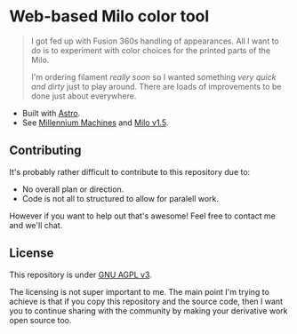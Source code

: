 # Web-based Milo color tool

> I got fed up with Fusion 360s handling of appearances. All I want to do is to experiment with color choices for the printed parts of the Milo.
>
> I'm ordering filament *really soon* so I wanted something *very quick and dirty* just to play around. There are loads of improvements to be done just about everywhere.

* Built with [Astro](https://astro.build).
* See [Millennium Machines](https://github.com/MillenniumMachines/) and [Milo v1.5](https://github.com/MillenniumMachines/Milo-v1.5).

## Contributing

It's probably rather difficult to contribute to this repository due to:

* No overall plan or direction.
* Code is not all to structured to allow for paralell work.

However if you want to help out that's awesome! Feel free to contact me and we'll chat.

## License

This repository is under [GNU AGPL v3](https://choosealicense.com/licenses/agpl-3.0/).

The licensing is not super important to me. The main point I'm trying to achieve is that if you copy this repository and the source code, then I want you to continue sharing with the community by making your derivative work open source too.
